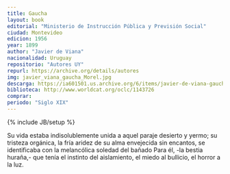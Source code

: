 ```yaml
---
title: Gaucha
layout: book
editorial: "Ministerio de Instrucción Pública y Previsión Social"
ciudad: Montevideo
edicion: 1956
year: 1899
author: "Javier de Viana"
nacionalidad: Uruguay
repositorio: "Autores UY"
repurl: https://archive.org/details/autores
img: javier_viana_gaucha_Morel.jpg
descarga: https://ia601501.us.archive.org/6/items/javier-de-viana-gaucha/Javier%20de%20Viana%20-%20Gaucha.pdf
biblioteca: http://www.worldcat.org/oclc/1143726
comprar: 
periodo: "Siglo XIX"
---
```

{% include JB/setup %}

Su vida estaba indisolublemente unida a aquel paraje desierto y yermo; su tristeza orgánica, la fría aridez de su alma envejecida sin encantos, se identificaba con la melancólica soledad del bañado Para él, -la bestia huraña,- que tenía el instinto del aislamiento, el miedo al bullicio, el horror a la luz.
